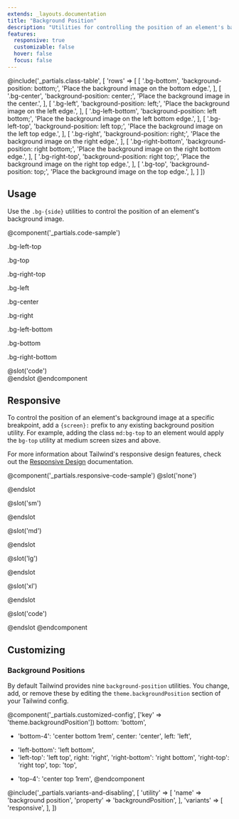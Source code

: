 ```yaml
---
extends: _layouts.documentation
title: "Background Position"
description: "Utilities for controlling the position of an element's background image."
features:
  responsive: true
  customizable: false
  hover: false
  focus: false
---
```


@include('_partials.class-table', [
  'rows' => [
    [
      '.bg-bottom',
      'background-position: bottom;',
      'Place the background image on the bottom edge.',
    ],
    [
      '.bg-center',
      'background-position: center;',
      'Place the background image in the center.',
    ],
    [
      '.bg-left',
      'background-position: left;',
      'Place the background image on the left edge.',
    ],
    [
      '.bg-left-bottom',
      'background-position: left bottom;',
      'Place the background image on the left bottom edge.',
    ],
    [
      '.bg-left-top',
      'background-position: left top;',
      'Place the background image on the left top edge.',
    ],
    [
      '.bg-right',
      'background-position: right;',
      'Place the background image on the right edge.',
    ],
    [
      '.bg-right-bottom',
      'background-position: right bottom;',
      'Place the background image on the right bottom edge.',
    ],
    [
      '.bg-right-top',
      'background-position: right top;',
      'Place the background image on the right top edge.',
    ],
    [
      '.bg-top',
      'background-position: top;',
      'Place the background image on the top edge.',
    ],
  ]
])

## Usage

Use the `.bg-{side}` utilities to control the position of an element's background image.

@component('_partials.code-sample')
<div class="flex justify-around mb-8">
  <div class="flex-1">
    <p class="text-center text-sm text-gray-600 mb-1">.bg-left-top</p>
    <div class="mx-auto bg-gray-400 w-24 h-24 bg-left-top bg-no-repeat" style="background-image:url('https://images.unsplash.com/photo-1459262838948-3e2de6c1ec80?ixlib=rb-1.2.1&ixid=eyJhcHBfaWQiOjEyMDd9&auto=format&fit=crop&w=64&h=64&q=80');"></div>
  </div>
  <div class="flex-1">
    <p class="text-center text-sm text-gray-600 mb-1">.bg-top</p>
    <div class="mx-auto bg-gray-400 w-24 h-24 bg-top bg-no-repeat" style="background-image:url('https://images.unsplash.com/photo-1459262838948-3e2de6c1ec80?ixlib=rb-1.2.1&ixid=eyJhcHBfaWQiOjEyMDd9&auto=format&fit=crop&w=64&h=64&q=80');"></div>
  </div>
  <div class="flex-1">
    <p class="text-center text-sm text-gray-600 mb-1">.bg-right-top</p>
    <div class="mx-auto bg-gray-400 w-24 h-24 bg-right-top bg-no-repeat" style="background-image:url('https://images.unsplash.com/photo-1459262838948-3e2de6c1ec80?ixlib=rb-1.2.1&ixid=eyJhcHBfaWQiOjEyMDd9&auto=format&fit=crop&w=64&h=64&q=80');"></div>
  </div>
</div>
<div class="flex justify-around mb-8">
  <div class="flex-1">
    <p class="text-center text-sm text-gray-600 mb-1">.bg-left</p>
    <div class="mx-auto bg-gray-400 w-24 h-24 bg-left bg-no-repeat" style="background-image:url('https://images.unsplash.com/photo-1459262838948-3e2de6c1ec80?ixlib=rb-1.2.1&ixid=eyJhcHBfaWQiOjEyMDd9&auto=format&fit=crop&w=64&h=64&q=80');"></div>
  </div>
  <div class="flex-1">
    <p class="text-center text-sm text-gray-600 mb-1">.bg-center</p>
    <div class="mx-auto bg-gray-400 w-24 h-24 bg-center bg-no-repeat" style="background-image:url('https://images.unsplash.com/photo-1459262838948-3e2de6c1ec80?ixlib=rb-1.2.1&ixid=eyJhcHBfaWQiOjEyMDd9&auto=format&fit=crop&w=64&h=64&q=80');"></div>
  </div>
  <div class="flex-1">
    <p class="text-center text-sm text-gray-600 mb-1">.bg-right</p>
    <div class="mx-auto bg-gray-400 w-24 h-24 bg-right bg-no-repeat" style="background-image:url('https://images.unsplash.com/photo-1459262838948-3e2de6c1ec80?ixlib=rb-1.2.1&ixid=eyJhcHBfaWQiOjEyMDd9&auto=format&fit=crop&w=64&h=64&q=80');"></div>
  </div>
</div>
<div class="flex justify-around">
  <div class="flex-1">
    <p class="text-center text-sm text-gray-600 mb-1">.bg-left-bottom</p>
    <div class="mx-auto bg-gray-400 w-24 h-24 bg-left-bottom bg-no-repeat" style="background-image:url('https://images.unsplash.com/photo-1459262838948-3e2de6c1ec80?ixlib=rb-1.2.1&ixid=eyJhcHBfaWQiOjEyMDd9&auto=format&fit=crop&w=64&h=64&q=80');"></div>
  </div>
  <div class="flex-1">
    <p class="text-center text-sm text-gray-600 mb-1">.bg-bottom</p>
    <div class="mx-auto bg-gray-400 w-24 h-24 bg-bottom bg-no-repeat" style="background-image:url('https://images.unsplash.com/photo-1459262838948-3e2de6c1ec80?ixlib=rb-1.2.1&ixid=eyJhcHBfaWQiOjEyMDd9&auto=format&fit=crop&w=64&h=64&q=80');"></div>
  </div>
  <div class="flex-1">
    <p class="text-center text-sm text-gray-600 mb-1">.bg-right-bottom</p>
    <div class="mx-auto bg-gray-400 w-24 h-24 bg-right-bottom bg-no-repeat" style="background-image:url('https://images.unsplash.com/photo-1459262838948-3e2de6c1ec80?ixlib=rb-1.2.1&ixid=eyJhcHBfaWQiOjEyMDd9&auto=format&fit=crop&w=64&h=64&q=80');"></div>
  </div>
</div>
@slot('code')
<div class="bg-no-repeat bg-left-top bg-gray-400 w-24 h-24" style="background-image: url(...);"></div>
<div class="bg-no-repeat bg-top bg-gray-400 w-24 h-24" style="background-image: url(...);"></div>
<div class="bg-no-repeat bg-right-top bg-gray-400 w-24 h-24" style="background-image: url(...);"></div>
<div class="bg-no-repeat bg-left bg-gray-400 w-24 h-24" style="background-image: url(...);"></div>
<div class="bg-no-repeat bg-center bg-gray-400 w-24 h-24" style="background-image: url(...);"></div>
<div class="bg-no-repeat bg-right bg-gray-400 w-24 h-24" style="background-image: url(...);"></div>
<div class="bg-no-repeat bg-left-bottom bg-gray-400 w-24 h-24" style="background-image: url(...);"></div>
<div class="bg-no-repeat bg-bottom bg-gray-400 w-24 h-24" style="background-image: url(...);"></div>
<div class="bg-no-repeat bg-right-bottom bg-gray-400 w-24 h-24" style="background-image: url(...);"></div>
@endslot
@endcomponent

## Responsive

To control the position of an element's background image at a specific breakpoint, add a `{screen}:` prefix to any existing background position utility. For example, adding the class `md:bg-top` to an element would apply the `bg-top` utility at medium screen sizes and above.

For more information about Tailwind's responsive design features, check out the [Responsive Design](/docs/responsive-design) documentation.

@component('_partials.responsive-code-sample')
@slot('none')
<div class="mx-auto bg-gray-400 w-48 h-48 bg-center bg-no-repeat" style="background-image: url('https://images.unsplash.com/photo-1459262838948-3e2de6c1ec80?ixlib=rb-1.2.1&ixid=eyJhcHBfaWQiOjEyMDd9&auto=format&fit=crop&w=128&h=128&q=80')"></div>
@endslot

@slot('sm')
<div class="mx-auto bg-gray-400 w-48 h-48 bg-top bg-no-repeat" style="background-image: url('https://images.unsplash.com/photo-1459262838948-3e2de6c1ec80?ixlib=rb-1.2.1&ixid=eyJhcHBfaWQiOjEyMDd9&auto=format&fit=crop&w=128&h=128&q=80')"></div>
@endslot

@slot('md')
<div class="mx-auto bg-gray-400 w-48 h-48 bg-right bg-no-repeat" style="background-image: url('https://images.unsplash.com/photo-1459262838948-3e2de6c1ec80?ixlib=rb-1.2.1&ixid=eyJhcHBfaWQiOjEyMDd9&auto=format&fit=crop&w=128&h=128&q=80')"></div>
@endslot

@slot('lg')
<div class="mx-auto bg-gray-400 w-48 h-48 bg-bottom bg-no-repeat" style="background-image: url('https://images.unsplash.com/photo-1459262838948-3e2de6c1ec80?ixlib=rb-1.2.1&ixid=eyJhcHBfaWQiOjEyMDd9&auto=format&fit=crop&w=128&h=128&q=80')"></div>
@endslot

@slot('xl')
<div class="mx-auto bg-gray-400 w-48 h-48 bg-left bg-no-repeat" style="background-image: url('https://images.unsplash.com/photo-1459262838948-3e2de6c1ec80?ixlib=rb-1.2.1&ixid=eyJhcHBfaWQiOjEyMDd9&auto=format&fit=crop&w=128&h=128&q=80')"></div>
@endslot

@slot('code')
<div class="none:bg-center sm:bg-top md:bg-right lg:bg-bottom xl:bg-left ..." style="background-image: url(...)"></div>
@endslot
@endcomponent

## Customizing

### Background Positions

By default Tailwind provides nine `background-position` utilities. You change, add, or remove these by editing the `theme.backgroundPosition` section of your Tailwind config.

@component('_partials.customized-config', ['key' => 'theme.backgroundPosition'])
  bottom: 'bottom',
+ 'bottom-4': 'center bottom 1rem',
  center: 'center',
  left: 'left',
- 'left-bottom': 'left bottom',
- 'left-top': 'left top',
  right: 'right',
  'right-bottom': 'right bottom',
  'right-top': 'right top',
  top: 'top',
+ 'top-4': 'center top 1rem',
@endcomponent


@include('_partials.variants-and-disabling', [
    'utility' => [
        'name' => 'background position',
        'property' => 'backgroundPosition',
    ],
    'variants' => [
        'responsive',
    ],
])
